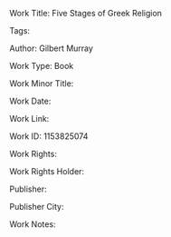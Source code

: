Work Title: Five Stages of Greek Religion 

Tags: 

Author: Gilbert Murray

Work Type: Book 

Work Minor Title:  

Work Date: 

Work Link:  

Work ID:  1153825074

Work Rights:  

Work Rights Holder:  

Publisher:  

Publisher City:  

Work Notes: 


